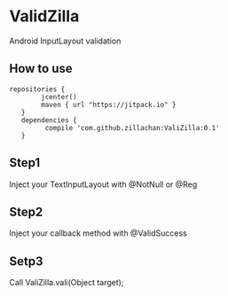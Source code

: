 # ValidZilla
Android InputLayout validation

## How to use

```
repositories {
        jcenter()
        maven { url "https://jitpack.io" }
   }
   dependencies {
         compile 'com.github.zillachan:ValiZilla:0.1'
   }
```

## Step1
Inject your TextInputLayout with @NotNull or @Reg

## Step2
Inject your callback method with @ValidSuccess

## Setp3

Call ValiZilla.vali(Object target);